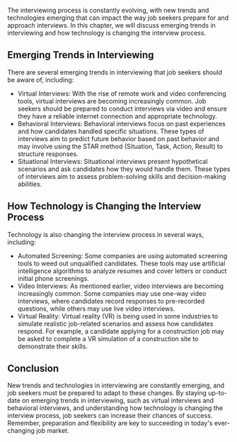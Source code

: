 
The interviewing process is constantly evolving, with new trends and technologies emerging that can impact the way job seekers prepare for and approach interviews. In this chapter, we will discuss emerging trends in interviewing and how technology is changing the interview process.

Emerging Trends in Interviewing
-------------------------------

There are several emerging trends in interviewing that job seekers should be aware of, including:

* Virtual Interviews: With the rise of remote work and video conferencing tools, virtual interviews are becoming increasingly common. Job seekers should be prepared to conduct interviews via video and ensure they have a reliable internet connection and appropriate technology.
* Behavioral Interviews: Behavioral interviews focus on past experiences and how candidates handled specific situations. These types of interviews aim to predict future behavior based on past behavior and may involve using the STAR method (Situation, Task, Action, Result) to structure responses.
* Situational Interviews: Situational interviews present hypothetical scenarios and ask candidates how they would handle them. These types of interviews aim to assess problem-solving skills and decision-making abilities.

How Technology is Changing the Interview Process
------------------------------------------------

Technology is also changing the interview process in several ways, including:

* Automated Screening: Some companies are using automated screening tools to weed out unqualified candidates. These tools may use artificial intelligence algorithms to analyze resumes and cover letters or conduct initial phone screenings.
* Video Interviews: As mentioned earlier, video interviews are becoming increasingly common. Some companies may use one-way video interviews, where candidates record responses to pre-recorded questions, while others may use live video interviews.
* Virtual Reality: Virtual reality (VR) is being used in some industries to simulate realistic job-related scenarios and assess how candidates respond. For example, a candidate applying for a construction job may be asked to complete a VR simulation of a construction site to demonstrate their skills.

Conclusion
----------

New trends and technologies in interviewing are constantly emerging, and job seekers must be prepared to adapt to these changes. By staying up-to-date on emerging trends in interviewing, such as virtual interviews and behavioral interviews, and understanding how technology is changing the interview process, job seekers can increase their chances of success. Remember, preparation and flexibility are key to succeeding in today's ever-changing job market.

